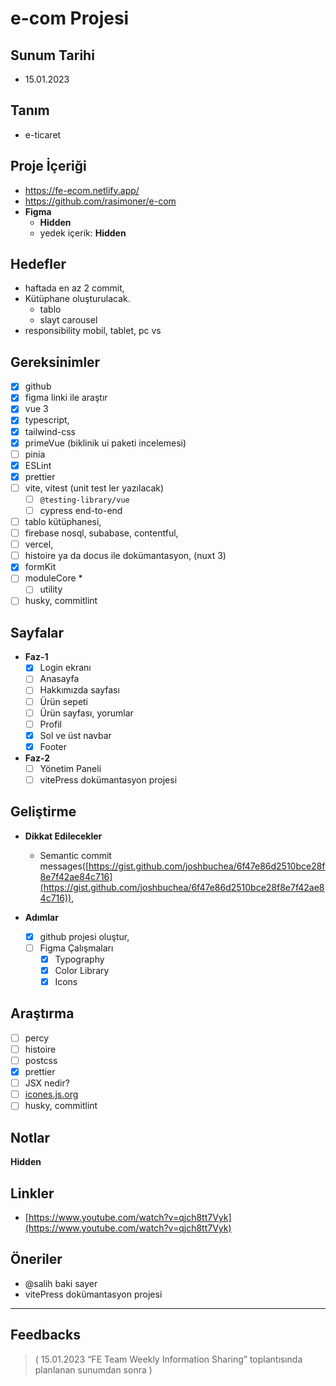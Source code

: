 # e-com Projesi

## **Sunum Tarihi**

- 15.01.2023

## **Tanım**

- e-ticaret

## **Proje İçeriği**

- https://fe-ecom.netlify.app/
- https://github.com/rasimoner/e-com
- **Figma**
    - <b>Hidden</b>
    - yedek içerik: <b>Hidden</b>

## **Hedefler**

- haftada en az 2 commit,
- Kütüphane oluşturulacak.
    - tablo
    - slayt carousel
- responsibility mobil, tablet, pc vs

## **Gereksinimler**

- [x]  github
- [x]  figma linki ile araştır
- [x]  vue 3
- [x]  typescript,
- [x]  tailwind-css
- [x]  primeVue (biklinik ui paketi incelemesi)
- [ ]  pinia
- [x]  ESLint
- [x]  prettier
- [ ]  vite, vitest (unit test ler yazılacak)
    - [ ]  `@testing-library/vue`
    - [ ]  cypress end-to-end
- [ ]  tablo kütüphanesi,
- [ ]  firebase nosql, subabase, contentful,
- [ ]  vercel,
- [ ]  histoire ya da docus ile dokümantasyon, (nuxt 3)
- [x]  formKit
- [ ]  moduleCore *
    - [ ]  utility
- [ ]  husky, commitlint

## **Sayfalar**

- **Faz-1**
    - [x]  Login ekranı
    - [ ]  Anasayfa
    - [ ]  Hakkımızda sayfası
    - [ ]  Ürün sepeti
    - [ ]  Ürün sayfası, yorumlar
    - [ ]  Profil
    - [x]  Sol ve üst navbar
    - [x]  Footer
- **Faz-2**
    - [ ]  Yönetim Paneli
    - [ ]  vitePress dokümantasyon projesi

## **Geliştirme**

- **Dikkat Edilecekler**
    - Semantic commit
      messages([https://gist.github.com/joshbuchea/6f47e86d2510bce28f8e7f42ae84c716](https://gist.github.com/joshbuchea/6f47e86d2510bce28f8e7f42ae84c716)),
    
- **Adımlar**
    - [x]  github projesi oluştur,
    - [ ]  Figma Çalışmaları
        - [x]  Typography
        - [x]  Color Library
        - [x]  Icons

## **Araştırma**

- [ ]  percy
- [ ]  histoire
- [ ]  postcss
- [x]  prettier
- [ ]  JSX nedir?
- [ ]  [icones.js.org](http://icones.js.org/)
- [ ]  husky, commitlint

## **Notlar**

<b>Hidden</b>

## **Linkler**

- [https://www.youtube.com/watch?v=qjch8tt7Vyk](https://www.youtube.com/watch?v=qjch8tt7Vyk)

## **Öneriler**

- @salih baki sayer
- vitePress dokümantasyon projesi

---

## **Feedbacks**

> ( 15.01.2023 “FE Team Weekly Information Sharing” toplantısında planlanan sunumdan sonra )
>
